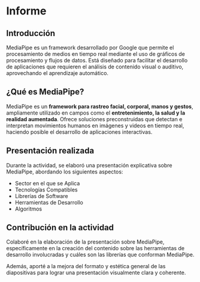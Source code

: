 
# Informe

## Introducción

MediaPipe es un framework desarrollado por Google que permite el procesamiento de medios en tiempo real mediante el uso de gráficos de procesamiento y flujos de datos. Está diseñado para facilitar el desarrollo de aplicaciones que requieren el análisis de contenido visual o auditivo, aprovechando el aprendizaje automático.

## ¿Qué es MediaPipe?

MediaPipe es un **framework para rastreo facial, corporal, manos y gestos**, ampliamente utilizado en campos como el **entretenimiento, la salud y la realidad aumentada**. Ofrece soluciones preconstruidas que detectan e interpretan movimientos humanos en imágenes y videos en tiempo real, haciendo posible el desarrollo de aplicaciones interactivas.

## Presentación realizada

Durante la actividad, se elaboró una presentación explicativa sobre MediaPipe, abordando los siguientes aspectos:

- Sector en el que se Aplica  
- Tecnologías Compatibles  
- Librerías de Software  
- Herramientas de Desarrollo  
- Algoritmos  

## Contribución en la actividad

Colaboré en la elaboración de la presentación sobre MediaPipe, específicamente en la creación del contenido sobre las herramientas de desarrollo involucradas y cuáles son las librerías que conforman MediaPipe.

Además, aporté a la mejora del formato y estética general de las diapositivas para lograr una presentación visualmente clara y coherente.
